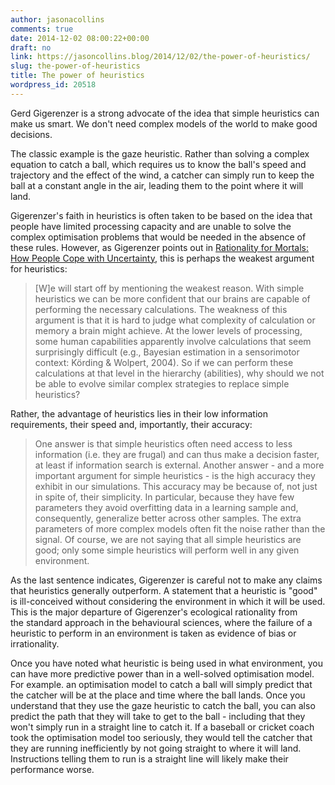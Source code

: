 ```yaml
---
author: jasonacollins
comments: true
date: 2014-12-02 08:00:22+00:00
draft: no
link: https://jasoncollins.blog/2014/12/02/the-power-of-heuristics/
slug: the-power-of-heuristics
title: The power of heuristics
wordpress_id: 20518
---
```


Gerd Gigerenzer is a strong advocate of the idea that simple heuristics can make us smart. We don't need complex models of the world to make good decisions.

The classic example is the gaze heuristic. Rather than solving a complex equation to catch a ball, which requires us to know the ball's speed and trajectory and the effect of the wind, a catcher can simply run to keep the ball at a constant angle in the air, leading them to the point where it will land.

Gigerenzer's faith in heuristics is often taken to be based on the idea that people have limited processing capacity and are unable to solve the complex optimisation problems that would be needed in the absence of these rules. However, as Gigerenzer points out in [Rationality for Mortals: How People Cope with Uncertainty](http://www.amazon.com/gp/product/0199747091/ref=as_li_tl?ie=UTF8&camp=1789&creative=390957&creativeASIN=0199747091&linkCode=as2&tag=evolvieconom-20&linkId=JUIYCS4LR3IY23MF), this is perhaps the weakest argument for heuristics:


<blockquote>[W]e will start off by mentioning the weakest reason. With simple heuristics we can be more confident that our brains are capable of performing the necessary calculations. The weakness of this argument is that it is hard to judge what complexity of calculation or memory a brain might achieve. At the lower levels of processing, some human capabilities apparently involve calculations that seem surprisingly difficult (e.g., Bayesian estimation in a sensorimotor context: Körding & Wolpert, 2004). So if we can perform these calculations at that level in the hierarchy (abilities), why should we not be able to evolve similar complex strategies to replace simple heuristics?</blockquote>


Rather, the advantage of heuristics lies in their low information requirements, their speed and, importantly, their accuracy:


<blockquote>One answer is that simple heuristics often need access to less information (i.e. they are frugal) and can thus make a decision faster, at least if information search is external. Another answer - and a more important argument for simple heuristics - is the high accuracy they exhibit in our simulations. This accuracy may be because of, not just in spite of, their simplicity. In particular, because they have few parameters they avoid overfitting data in a learning sample and, consequently, generalize better across other samples. The extra parameters of more complex models often fit the noise rather than the signal. Of course, we are not saying that all simple heuristics are good; only some simple heuristics will perform well in any given environment.</blockquote>


As the last sentence indicates, Gigerenzer is careful not to make any claims that heuristics generally outperform. A statement that a heuristic is "good" is ill-conceived without considering the environment in which it will be used. This is the major departure of Gigerenzer's ecological rationality from the standard approach in the behavioural sciences, where the failure of a heuristic to perform in an environment is taken as evidence of bias or irrationality.

Once you have noted what heuristic is being used in what environment, you can have more predictive power than in a well-solved optimisation model. For example. an optimisation model to catch a ball will simply predict that the catcher will be at the place and time where the ball lands. Once you understand that they use the gaze heuristic to catch the ball, you can also predict the path that they will take to get to the ball - including that they won't simply run in a straight line to catch it. If a baseball or cricket coach took the optimisation model too seriously, they would tell the catcher that they are running inefficiently by not going straight to where it will land. Instructions telling them to run is a straight line will likely make their performance worse.
